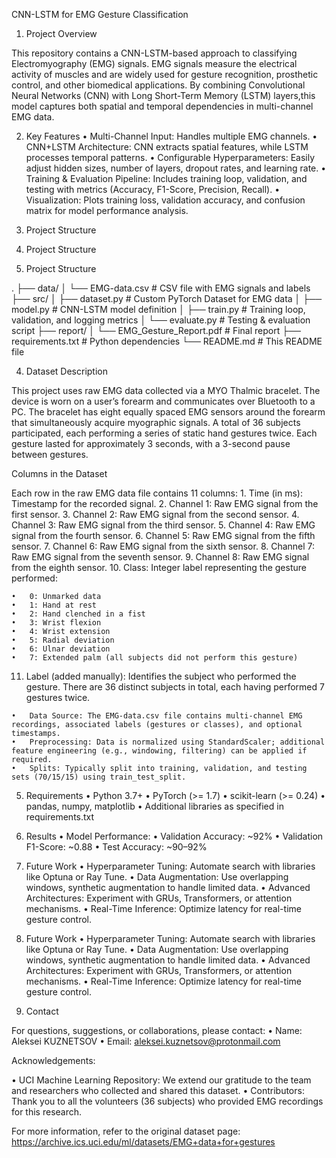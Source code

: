 CNN-LSTM for EMG Gesture Classification

1. Project Overview

This repository contains a CNN-LSTM-based approach to classifying Electromyography (EMG) signals. EMG signals measure the electrical activity of muscles and are widely used for gesture recognition, prosthetic control, and other biomedical applications. 
By combining Convolutional Neural Networks (CNN) with Long Short-Term Memory (LSTM) layers,this model captures both spatial and temporal dependencies in multi-channel EMG data.

2. Key Features
	•	Multi-Channel Input: Handles multiple EMG channels.
	•	CNN+LSTM Architecture: CNN extracts spatial features, while LSTM processes temporal patterns.
	•	Configurable Hyperparameters: Easily adjust hidden sizes, number of layers, dropout rates, and learning rate.
	•	Training & Evaluation Pipeline: Includes training loop, validation, and testing with metrics (Accuracy, F1-Score, Precision, Recall).
	•	Visualization: Plots training loss, validation accuracy, and confusion matrix for model performance analysis.

3. Project Structure

3. Project Structure

3. Project Structure

.
├── data/
│   └── EMG-data.csv             # CSV file with EMG signals and labels
├── src/
│   ├── dataset.py               # Custom PyTorch Dataset for EMG data
│   ├── model.py                 # CNN-LSTM model definition
│   ├── train.py                 # Training loop, validation, and logging metrics
│   └── evaluate.py              # Testing & evaluation script
├── report/
│   └── EMG_Gesture_Report.pdf   # Final report
├── requirements.txt             # Python dependencies
└── README.md                    # This README file


4. Dataset Description

This project uses raw EMG data collected via a MYO Thalmic bracelet. The device is worn on a user’s forearm and communicates over Bluetooth to a PC. 
The bracelet has eight equally spaced EMG sensors around the forearm that simultaneously acquire myographic signals.
A total of 36 subjects participated, each performing a series of static hand gestures twice. Each gesture lasted for approximately 3 seconds, with a 3-second pause between gestures.

Columns in the Dataset

Each row in the raw EMG data file contains 11 columns:
	1.	Time (in ms): Timestamp for the recorded signal.
	2.	Channel 1: Raw EMG signal from the first sensor.
	3.	Channel 2: Raw EMG signal from the second sensor.
	4.	Channel 3: Raw EMG signal from the third sensor.
	5.	Channel 4: Raw EMG signal from the fourth sensor.
	6.	Channel 5: Raw EMG signal from the fifth sensor.
	7.	Channel 6: Raw EMG signal from the sixth sensor.
	8.	Channel 7: Raw EMG signal from the seventh sensor.
	9.	Channel 8: Raw EMG signal from the eighth sensor.
	10.	Class: Integer label representing the gesture performed:

	•	0: Unmarked data
	•	1: Hand at rest
	•	2: Hand clenched in a fist
	•	3: Wrist flexion
	•	4: Wrist extension
	•	5: Radial deviation
	•	6: Ulnar deviation
	•	7: Extended palm (all subjects did not perform this gesture)

  11.	Label (added manually): Identifies the subject who performed the gesture. There are 36 distinct subjects in total, each having performed 7 gestures twice.


	•	Data Source: The EMG-data.csv file contains multi-channel EMG recordings, associated labels (gestures or classes), and optional timestamps.
	•	Preprocessing: Data is normalized using StandardScaler; additional feature engineering (e.g., windowing, filtering) can be applied if required.
	•	Splits: Typically split into training, validation, and testing sets (70/15/15) using train_test_split.

5. Requirements
	•	Python 3.7+
	•	PyTorch (>= 1.7)
	•	scikit-learn (>= 0.24)
	•	pandas, numpy, matplotlib
	•	Additional libraries as specified in requirements.txt

6. Results
	•	Model Performance:
	•	Validation Accuracy: ~92%
	•	Validation F1-Score: ~0.88
	•	Test Accuracy: ~90–92%

7. Future Work
	•	Hyperparameter Tuning: Automate search with libraries like Optuna or Ray Tune.
	•	Data Augmentation: Use overlapping windows, synthetic augmentation to handle limited data.
	•	Advanced Architectures: Experiment with GRUs, Transformers, or attention mechanisms.
	•	Real-Time Inference: Optimize latency for real-time gesture control.

8. Future Work
	•	Hyperparameter Tuning: Automate search with libraries like Optuna or Ray Tune.
	•	Data Augmentation: Use overlapping windows, synthetic augmentation to handle limited data.
	•	Advanced Architectures: Experiment with GRUs, Transformers, or attention mechanisms.
	•	Real-Time Inference: Optimize latency for real-time gesture control.

 9. Contact

For questions, suggestions, or collaborations, please contact:
	•	Name: Aleksei KUZNETSOV
	•	Email: aleksei.kuznetsov@protonmail.com

Acknowledgements:

  •	UCI Machine Learning Repository: We extend our gratitude to the team and researchers who collected and shared this dataset.
	•	Contributors: Thank you to all the volunteers (36 subjects) who provided EMG recordings for this research.

For more information, refer to the original dataset page:
https://archive.ics.uci.edu/ml/datasets/EMG+data+for+gestures
